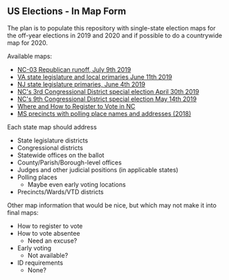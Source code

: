 ## US Elections - In Map Form

The plan is to populate this repository with single-state election maps for the off-year elections in 2019 and 2020 and if possible to do a countrywide map for 2020.

Available maps:
* [NC-03 Republican runoff, July 9th 2019](https://fiveham.github.io/Elections/2019/07/09/NC03.html)
* [VA state legislature and local primaries June 11th 2019](https://fiveham.github.io/Elections/2019/primary/VA.html)
* [NJ state legislature primaries, June 4th 2019](https://fiveham.github.io/Elections/2019/primary/NJ.html)
* [NC's 3rd Congressional District special election April 30th 2019](https://fiveham.github.io/Elections/2019/special/NC03.html)
* [NC's 9th Congressional District special election May 14th 2019](https://fiveham.github.io/Elections/2019/special/NC09.html)
* [Where and How to Register to Vote in NC](https://fiveham.github.io/Elections/2019/register/nc/sites.html)
* [MS precincts with polling place names and addresses (2018)](https://fiveham.github.io/Elections/2018/general/MS.html)

Each state map should address

* State legislature districts
* Congressional districts
* Statewide offices on the ballot
* County/Parish/Borough-level offices
* Judges and other judicial positions (in applicable states)
* Polling places
    * Maybe even early voting locations
* Precincts/Wards/VTD districts

Other map information that would be nice, but which may not make it into final maps:

* How to register to vote
* How to vote absentee
    * Need an excuse?
* Early voting
    * Not available?
* ID requirements
    * None?

